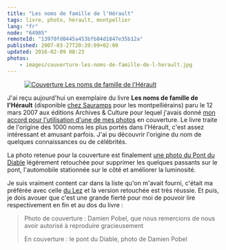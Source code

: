 ```yaml
---
title: "Les noms de famille de l'Hérault"
tags: livre, photo, hérault, montpellier
lang: "fr"
node: "64985"
remoteId: "13970fd0445a453bfb84d1847e35b12a"
published: 2007-03-27T20:39:09+02:00
updated: 2016-02-09 08:23
photos:
    - images/couverture-les-noms-de-famille-de-l-herault.jpg
---
```



<figure class="object-left"><a href="/images/couverture-les-noms-de-famille-de-l-herault.jpg"><img loading="lazy" src="/images/220x/couverture-les-noms-de-famille-de-l-herault.jpg" alt="Couverture Les noms de famille de l'Hérault">
</a></figure>


J'ai reçu aujourd'hui un exemplaire du livre **Les noms de famille de
l'Hérault** (disponible [chez
Sauramps](http://www.sauramps.com/les-noms-de-famille-de-l-herault-739526.html)
pour les montpelliérains) paru le 12 mars 2007 aux éditions Archives &amp;
Culture pour lequel j'avais donné [mon accord pour l'utilisation d'une de mes
photos](/post/le-debut-de-la-celebrite) en couverture. Le livre traite de
l'origine des 1000 noms les plus portés dans l'Hérault, c'est assez intéressant
et amusant parfois. J'ai pu découvrir l'origine du nom de quelques connaissances
ou de célébrités.


La photo retenue pour la couverture est finalement [une photo du Pont du
Diable](http://photos.pwet.fr/villes-et-departements/herault-34/aniane/le-pont-du-diable/)
légèrement retouchée pour supprimer les quelques passants sur le pont,
l'automobile stationnée sur le côté et améliorer la luminosité.


Je suis vraiment content car dans la liste qu'on m'avait fourni, c'était ma
préférée avec celle [du
Lez](http://photos.pwet.fr/villes-et-departements/herault-34/prades-le-lez/le-lez-proche-de-sa-source/)
et la version retouchée est très réussie. Et puis, je dois avouer que c'est une
grande fierté pour moi de pouvoir lire respectivement en fin et au dos du livre
:

 <blockquote>

Photo de couverture&nbsp;: Damien Pobel, que nous remercions de nous avoir autorisé à reproduire gracieusement

En couverture&nbsp;: le pont du Diable, photo de Damien Pobel
</blockquote>
